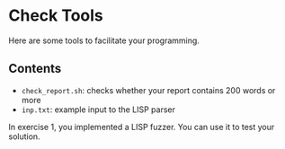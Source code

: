 # Check Tools

Here are some tools to facilitate your programming.

## Contents

- `check_report.sh`: checks whether your report contains 200 words or more
- `inp.txt`: example input to the LISP parser

In exercise 1, you implemented a LISP fuzzer. You can use it to test your solution.
